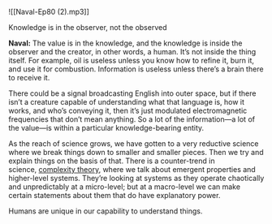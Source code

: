 
![[Naval-Ep80 (2).mp3]]

Knowledge is in the observer, not the observed

**Naval:** The value is in the knowledge, and the knowledge is inside the observer and the creator, in other words, a human. It’s not inside the thing itself. For example, oil is useless unless you know how to refine it, burn it, and use it for combustion. Information is useless unless there’s a brain there to receive it. 

There could be a signal broadcasting English into outer space, but if there isn’t a creature capable of understanding what that language is, how it works, and who’s conveying it, then it’s just modulated electromagnetic frequencies that don’t mean anything. So a lot of the information—a lot of the value—is within a particular knowledge-bearing entity.

As the reach of science grows, we have gotten to a very reductive science where we break things down to smaller and smaller pieces. Then we try and explain things on the basis of that. There is a counter-trend in science, [complexity theory](https://en.wikipedia.org/wiki/Complex_system), where we talk about emergent properties and higher-level systems. They’re looking at systems as they operate chaotically and unpredictably at a micro-level; but at a macro-level we can make certain statements about them that do have explanatory power. 

Humans are unique in our capability to understand things.